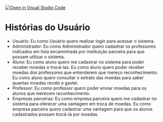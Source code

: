 [![Open in Visual Studio Code](https://classroom.github.com/assets/open-in-vscode-718a45dd9cf7e7f842a935f5ebbe5719a5e09af4491e668f4dbf3b35d5cca122.svg)](https://classroom.github.com/online_ide?assignment_repo_id=10804226&assignment_repo_type=AssignmentRepo)
# Histórias do Usuário

- Usuário:
Eu como Usuário quero realizar login para acessar o sistema.
- Administrador:
Eu como Administrador quero cadastrar os professores indicados em lista encaminhada por instituição parceira para que possam utilizar o sistema.
- Aluno:
Eu como aluno quero me cadastrar no sistema para poder receber moedas e trocá-las.
Eu como aluno quero poder receber moedas dos professores que entenderem que mereço reconhecimento.
Eu como aluno quero consultar o extrato das moedas para saber quantas moedas recebi e gastei.
- Professor:
Eu como professor quero poder enviar moedas para os alunos que merecem reconhecimento.
- Empresas parceiras:
Eu como empresa parceira quero me cadastrar no sistema para oferecer uma vantagem em troca de moedas.
Eu como empresa parceira quero cadastrar uma vantagem para que os alunos cadastrados possam trocá-la por moedas.
